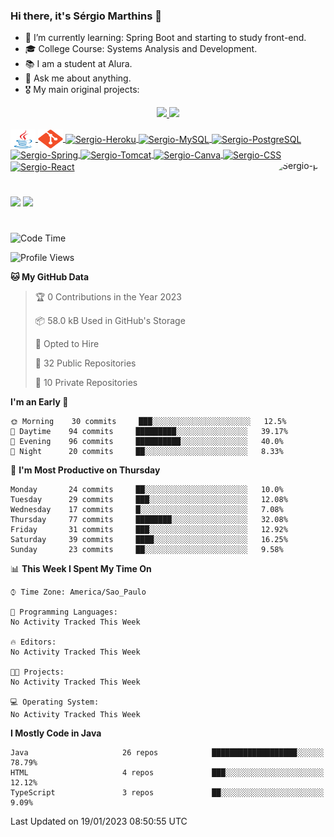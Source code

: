 ### Hi there, it's Sérgio Marthins 👋


- 🌱 I’m currently learning: Spring Boot and starting to study front-end.
- 🎓 College Course: Systems Analysis and Development.
- 📚  I am a student at Alura.
- 💬 Ask me about anything.
- 🎖 My main original projects: 

<div align="center">
  <a href="https://github.com/Almadavic">
  <img height="180em" src="https://github-readme-stats.vercel.app/api?username=Marthiins&show_icons=true&theme=dracula&include_all_commits=true&count_private=true"/>
  <img height="180em" src="https://github-readme-stats.vercel.app/api/top-langs/?username=Marthiins&layout=compact&langs_count=7&theme=dracula"/>
</div>
<div style="display: inline_block"><br>
  <img align="center" alt="Sergio-Java" height="30" width="40" src="https://raw.githubusercontent.com/devicons/devicon/master/icons/java/java-original.svg">
  <img align="center" alt="Sergio-Git" height="30" width="40" src="https://raw.githubusercontent.com/devicons/devicon/master/icons/git/git-original.svg">
  <img align="center" alt="Sergio-Heroku" height="30" width="40" src="https://cdn.jsdelivr.net/gh/devicons/devicon/icons/heroku/heroku-plain-wordmark.svg" />             
  <img align="center" alt="Sergio-MySQL" height="30" width="40" src="https://cdn.jsdelivr.net/gh/devicons/devicon/icons/mysql/mysql-original-wordmark.svg" />
  <img align="center" alt="Sergio-PostgreSQL" height="30" width="40" src="https://cdn.jsdelivr.net/gh/devicons/devicon/icons/postgresql/postgresql-plain-wordmark.svg" />
  <img align="center" alt="Sergio-Spring" height="30" width="40" src="https://cdn.jsdelivr.net/gh/devicons/devicon/icons/spring/spring-original-wordmark.svg" />
  <img align="center" alt="Sergio-Tomcat" height="30" width="40" src="https://cdn.jsdelivr.net/gh/devicons/devicon/icons/tomcat/tomcat-original-wordmark.svg" />
  <img align="center" alt="Sergio-Canva" height="30" width="40" src="https://cdn.jsdelivr.net/gh/devicons/devicon/icons/canva/canva-original.svg" />
  <img align="center" alt="Sergio-CSS" height="30" width="40" src="https://cdn.jsdelivr.net/gh/devicons/devicon/icons/css3/css3-original.svg" />
  <img align="center" alt="Sergio-React" height="30" width="40" src="https://cdn.jsdelivr.net/gh/devicons/devicon/icons/react/react-original.svg" />        
  <img align="right" alt="Sergio-pic" height="150" style="border-radius:50px;" src="https://user-images.githubusercontent.com/47826754/188357708-748fc4f4-5846-47a3-9063-ce04eeefcb8f.png">
</div>

#

<div> 
 <a href = "mailto:sergio.marthiins@gmail.com"><img src="https://img.shields.io/badge/-Gmail-%23333?style=for-the-badge&logo=gmail&logoColor=white" target="_blank"></a>
  <a href="https://www.linkedin.com/in/.........../" target="_blank"><img src="https://img.shields.io/badge/-LinkedIn-%230077B5?style=for-the-badge&logo=linkedin&logoColor=white" target="_blank"></a> 
</div>

#

<!--START_SECTION:waka-->
![Code Time](http://img.shields.io/badge/Code%20Time-26%20hrs%2046%20mins-blue)

![Profile Views](http://img.shields.io/badge/Profile%20Views-1-blue)

**🐱 My GitHub Data** 

> 🏆 0 Contributions in the Year 2023
 > 
> 📦 58.0 kB Used in GitHub's Storage 
 > 
> 💼 Opted to Hire
 > 
> 📜 32 Public Repositories 
 > 
> 🔑 10 Private Repositories  
 > 
**I'm an Early 🐤** 

```text
🌞 Morning    30 commits     ███░░░░░░░░░░░░░░░░░░░░░░   12.5% 
🌇 Daytime    94 commits     █████████░░░░░░░░░░░░░░░░   39.17% 
🌃 Evening    96 commits     ██████████░░░░░░░░░░░░░░░   40.0% 
🌙 Night      20 commits     ██░░░░░░░░░░░░░░░░░░░░░░░   8.33%

```
📅 **I'm Most Productive on Thursday** 

```text
Monday       24 commits     ██░░░░░░░░░░░░░░░░░░░░░░░   10.0% 
Tuesday      29 commits     ███░░░░░░░░░░░░░░░░░░░░░░   12.08% 
Wednesday    17 commits     █░░░░░░░░░░░░░░░░░░░░░░░░   7.08% 
Thursday     77 commits     ████████░░░░░░░░░░░░░░░░░   32.08% 
Friday       31 commits     ███░░░░░░░░░░░░░░░░░░░░░░   12.92% 
Saturday     39 commits     ████░░░░░░░░░░░░░░░░░░░░░   16.25% 
Sunday       23 commits     ██░░░░░░░░░░░░░░░░░░░░░░░   9.58%

```


📊 **This Week I Spent My Time On** 

```text
⌚︎ Time Zone: America/Sao_Paulo

💬 Programming Languages: 
No Activity Tracked This Week

🔥 Editors: 
No Activity Tracked This Week

🐱‍💻 Projects: 
No Activity Tracked This Week

💻 Operating System: 
No Activity Tracked This Week

```

**I Mostly Code in Java** 

```text
Java                     26 repos            ███████████████████░░░░░░   78.79% 
HTML                     4 repos             ███░░░░░░░░░░░░░░░░░░░░░░   12.12% 
TypeScript               3 repos             ██░░░░░░░░░░░░░░░░░░░░░░░   9.09%

```



 Last Updated on 19/01/2023 08:50:55 UTC
<!--END_SECTION:waka-->

